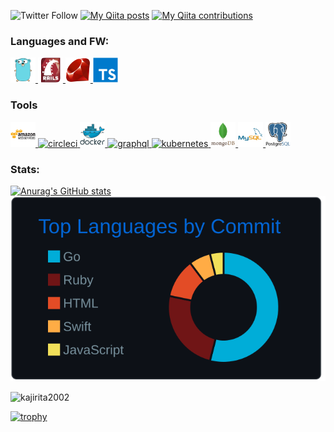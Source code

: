 ![Twitter Follow](https://img.shields.io/twitter/follow/kiokisun_prog?style=social)
[![My Qiita posts](https://qiita-badge.apiapi.app/s/kajirita2002/posts.svg)](http://qiita.com/kaijrita2002)
[![My Qiita contributions](https://qiita-badge.apiapi.app/s/kajirita2002/contributions.svg)](http://qiita.com/kajirita2002)



<h3 align="left">Languages and FW:</h3>
<p align="left"><a href="https://golang.org" target="_blank"> <img src="https://raw.githubusercontent.com/devicons/devicon/master/icons/go/go-original.svg" alt="go" width="40" height="40"/> </a> <a href="https://rubyonrails.org" target="_blank"> <img src="https://raw.githubusercontent.com/devicons/devicon/master/icons/rails/rails-original-wordmark.svg" alt="rails" width="40" height="40"/> </a><a href="https://www.ruby-lang.org/en/" target="_blank"> <img src="https://raw.githubusercontent.com/devicons/devicon/master/icons/ruby/ruby-original.svg" alt="ruby" width="40" height="40"/> </a>  <a href="https://www.typescriptlang.org/" target="_blank"> <img src="https://raw.githubusercontent.com/devicons/devicon/master/icons/typescript/typescript-original.svg" alt="typescript" width="40" height="40"/> </a> </p>

<h3 align="left">Tools</h3>
<p align="left"> <a href="https://aws.amazon.com" target="_blank"> <img src="https://raw.githubusercontent.com/devicons/devicon/master/icons/amazonwebservices/amazonwebservices-original-wordmark.svg" alt="aws" width="40" height="40"/> </a> <a href="https://circleci.com" target="_blank"> <img src="https://www.vectorlogo.zone/logos/circleci/circleci-icon.svg" alt="circleci" width="40" height="40"/> </a> <a href="https://www.docker.com/" target="_blank"> <img src="https://raw.githubusercontent.com/devicons/devicon/master/icons/docker/docker-original-wordmark.svg" alt="docker" width="40" height="40"/> </a> <a href="https://graphql.org" target="_blank"> <img src="https://www.vectorlogo.zone/logos/graphql/graphql-icon.svg" alt="graphql" width="40" height="40"/> </a> <a href="https://kubernetes.io" target="_blank"> <img src="https://www.vectorlogo.zone/logos/kubernetes/kubernetes-icon.svg" alt="kubernetes" width="40" height="40"/> </a> <a href="https://www.mongodb.com/" target="_blank"> <img src="https://raw.githubusercontent.com/devicons/devicon/master/icons/mongodb/mongodb-original-wordmark.svg" alt="mongodb" width="40" height="40"/> </a> <a href="https://www.mysql.com/" target="_blank"> <img src="https://raw.githubusercontent.com/devicons/devicon/master/icons/mysql/mysql-original-wordmark.svg" alt="mysql" width="40" height="40"/> </a> <a href="https://www.postgresql.org" target="_blank"> <img src="https://raw.githubusercontent.com/devicons/devicon/master/icons/postgresql/postgresql-original-wordmark.svg" alt="postgresql" width="40" height="40"/> </a></p>

### Stats:

[![Anurag's GitHub stats](https://github-readme-stats.vercel.app/api?username=kajirita2002&theme=onedark)](https://github.com/kajirita2002/github-readme-stats)
![](https://raw.githubusercontent.com/kajirita2002/kajirita2002/main/profile-summary-card-output/github_dark/2-most-commit-language.svg)
<p>
  <img src="https://github-readme-streak-stats.herokuapp.com/?user=kajirita2002&" alt="kajirita2002" />
</p>

[![trophy](https://github-profile-trophy.vercel.app/?username=kajirita2002&no-flame=true&theme=onedark)](https://github.com/kajirita2002/github-profile-trophy)
